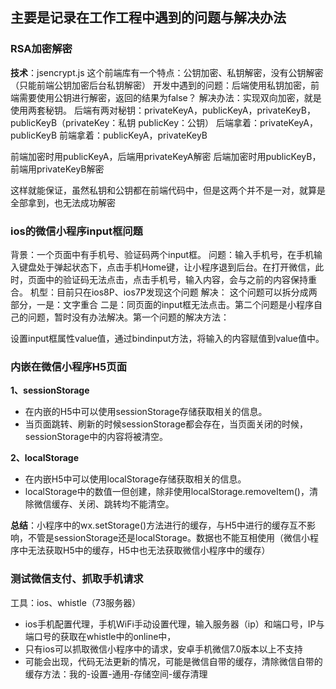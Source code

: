 ## 主要是记录在工作工程中遇到的问题与解决办法

### RSA加密解密

**技术**：jsencrypt.js
这个前端库有一个特点：公钥加密、私钥解密，没有公钥解密（只能前端公钥加密后台私钥解密）
开发中遇到的问题：后端使用私钥加密，前端需要使用公钥进行解密，返回的结果为false？
解决办法：实现双向加密，就是使用两套秘钥。
后端有两对秘钥：privateKeyA，publicKeyA，privateKeyB，publicKeyB（privateKey：私钥   publicKey：公钥）
后端拿着：privateKeyA，publicKeyB
前端拿着：publicKeyA，privateKeyB

前端加密时用publicKeyA，后端用privateKeyA解密
后端加密时用publicKeyB，前端用privateKeyB解密

这样就能保证，虽然私钥和公钥都在前端代码中，但是这两个并不是一对，就算是全部拿到，也无法成功解密

### ios的微信小程序input框问题
背景：一个页面中有手机号、验证码两个input框。
问题：输入手机号，在手机输入键盘处于弹起状态下，点击手机Home键，让小程序退到后台。在打开微信，此时，页面中的验证码无法点击，点击手机号，输入内容，会与之前的内容保持重合。
机型：目前只在ios8P、ios7P发现这个问题
解决：
这个问题可以拆分成两部分，一是：文字重合  二是：同页面的input框无法点击。第二个问题是小程序自己的问题，暂时没有办法解决。第一个问题的解决方法：

设置input框属性value值，通过bindinput方法，将输入的内容赋值到value值中。


### 内嵌在微信小程序H5页面

**1、sessionStorage**

* 在内嵌的H5中可以使用sessionStorage存储获取相关的信息。
* 当页面跳转、刷新的时候sessionStorage都会存在，当页面关闭的时候，sessionStorage中的内容将被清空。

**2、localStorage**

* 在内嵌H5中可以使用localStorage存储获取相关的信息。
* localStorage中的数值一但创建，除非使用localStorage.removeItem()，清除微信缓存、关闭、跳转均不能清空。

**总结**：小程序中的wx.setStorage()方法进行的缓存，与H5中进行的缓存互不影响，不管是sessionStorage还是localStorage。数据也不能互相使用（微信小程序中无法获取H5中的缓存，H5中也无法获取微信小程序中的缓存）

### 测试微信支付、抓取手机请求

工具：ios、whistle（73服务器）

* ios手机配置代理，手机WiFi手动设置代理，输入服务器（ip）和端口号，IP与端口号的获取在whistle中的online中，
* 只有ios可以抓取微信小程序中的请求，安卓手机微信7.0版本以上不支持
* 可能会出现，代码无法更新的情况，可能是微信自带的缓存，清除微信自带的缓存方法：我的-设置-通用-存储空间-缓存清理
